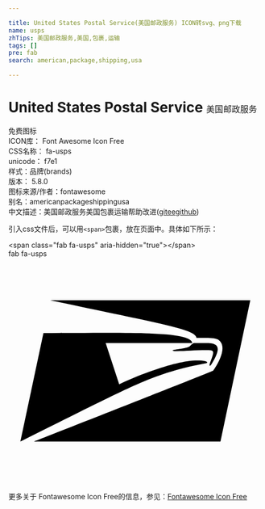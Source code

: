```yaml
---

title: United States Postal Service(美国邮政服务) ICON转svg、png下载
name: usps
zhTips: 美国邮政服务,美国,包裹,运输
tags: []
pre: fab
search: american,package,shipping,usa

---
```


# United States Postal Service  <small style="font-size: 60%;font-weight: 100">美国邮政服务</small>


<div class="detail-page">
<p>
<span><span class="badge-success badge">免费图标</span> </span>
<br/>
<span>
ICON库：
<span class="badge-secondary badge">Font Awesome Icon Free</span> 
</span>
<br/>
<span>
CSS名称：
<span class="badge-secondary badge">fa-usps</span> 
</span>
<br/>
<span>
unicode：
<span class="badge-secondary badge">f7e1</span> 
<copy-btn content='f7e1' btn-title=""></copy-btn>
<copy-btn :content='String.fromCodePoint(parseInt("f7e1", 16))' btn-title="复制U"></copy-btn>
</span><br/><span>样式：<span class="badge-light badge">品牌(brands)</span></span>
<br/>
<span>
版本：
<span class="badge-secondary badge">5.8.0</span> 
</span>
<br/>
<span>图标来源/作者：<span class="badge-light badge">fontawesome</span></span> 
<br/>
<span>别名：<span class="badge-light badge">american</span><span class="badge-light badge">package</span><span class="badge-light badge">shipping</span><span class="badge-light badge">usa</span></span><br/><span class="zh-detail">中文描述：<span class="badge-primary badge">美国邮政服务</span><span class="badge-primary badge">美国</span><span class="badge-primary badge">包裹</span><span class="badge-primary badge">运输</span><span class="help-link"><span>帮助改进</span>(<a href="https://gitee.com/liuwave/icon-helper/edit/master/json/fontawesome/brands/usps.json" target="_blank" rel="noopener noreferrer">gitee</a><a href="https://github.com/liuwave/icon-helper/edit/master/json/fontawesome/brands/usps.json" target="_blank" rel="noopener noreferrer">github</a></span>)</span><br/>
</p>
</div>
<div class="alert alert-dark">
  <i class="fab fa-usps fa-xs"></i>
  <i class="fab fa-usps fa-sm"></i>
  <i class="fab fa-usps fa-lg"></i>
  <i class="fab fa-usps fa-2x"></i>
  <i class="fab fa-usps fa-3x"></i>
  <i class="fab fa-usps fa-5x"></i>
  <i class="fab fa-usps fa-7x"></i>
</div>
<div>
  <p>引入css文件后，可以用<code>&lt;span&gt;</code>包裹，放在页面中。具体如下所示：    
  </p>
  <div class="alert alert-primary" style="font-size: 14px">
    &lt;span class="fab fa-usps" aria-hidden="true"&gt;&lt;/span&gt;
    <copy-btn content='<span class="fab fa-usps" aria-hidden="true"></span>'></copy-btn>
  </div>
  <div class="alert alert-secondary">
    <i class="fab fa-usps"
    style="font-size: 24px"
    aria-hidden="true"></i> fab fa-usps
    <copy-btn content="fab fa-usps" btn-title="复制图标名称"></copy-btn>
  </div>
</div>
<div id="svg" class="svg-wrap">
<svg xmlns="http://www.w3.org/2000/svg" viewBox="0 0 576 512"><path d="M460.3 241.7c25.8-41.3 15.2-48.8-11.7-48.8h-27c-.1 0-1.5-1.4-10.9 8-11.2 5.6-37.9 6.3-37.9 8.7 0 4.5 70.3-3.1 88.1 0 9.5 1.5-1.5 20.4-4.4 32-.5 4.5 2.4 2.3 3.8.1zm-112.1 22.6c64-21.3 97.3-23.9 102-26.2 4.4-2.9-4.4-6.6-26.2-5.8-51.7 2.2-137.6 37.1-172.6 53.9l-30.7-93.3h196.6c-2.7-28.2-152.9-22.6-337.9-22.6L27 415.8c196.4-97.3 258.9-130.3 321.2-151.5zM94.7 96c253.3 53.7 330 65.7 332.1 85.2 36.4 0 45.9 0 52.4 6.6 21.1 19.7-14.6 67.7-14.6 67.7-4.4 2.9-406.4 160.2-406.4 160.2h423.1L549 96z"/></svg>
</div>
<detail full-name='fa-usps'></detail>
    
<div><p>更多关于  Fontawesome Icon Free的信息，参见：<a target="_blank" href="https://iconhelper.cn/fontawesome.html">Fontawesome Icon Free</a>
</p></div>
